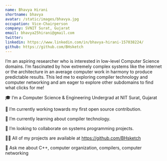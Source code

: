 ```yaml
---
name: Bhavya Hirani
shortname: bhavya
avatar: /static/images/bhavya.jpg
occupation: Vice-Chairperson
company: SVNIT Surat, Gujarat
email: bhavya25hirani@gmail.com
twitter:
linkedin: https://www.linkedin.com/in/bhavya-hirani-157038224/
github: https://github.com/BHsketch
---
```


I’m an aspiring researcher who is interested in low-level Computer Science domains. I’m fascinated by how extremely complex systems like the internet or the architecture in an average computer work in harmony to produce predictable results. This led me to exploring compiler technology and computer networking and am eager to explore other subdomains to find what clicks for me!

🎓 I’m a Computer Science & Engineering Undergrad at NIT Surat, Gujarat

🔭 I’m currently working towards my first open source contribution.

🌱 I’m currently learning about compiler technology.

👯 I’m looking to collaborate on systems programming projects.

👨‍💻 All of my projects are available at https://github.com/BHsketch

💬 Ask me about C++, computer organization, compilers, computer networking

